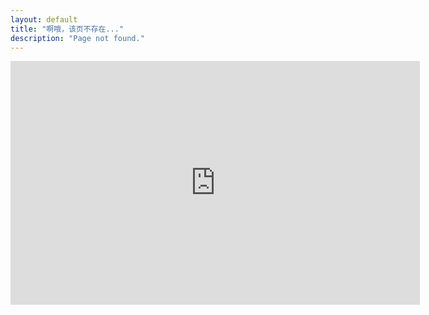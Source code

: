 ```yaml
---
layout: default
title: "啊哦，该页不存在..."
description: "Page not found."
---  
```


<iframe scrolling='no' frameborder='0' src='http://yibo.iyiyun.com/Home/Distribute/ad404/key/3404' width='655' height='390' style='display:block;'></iframe>
